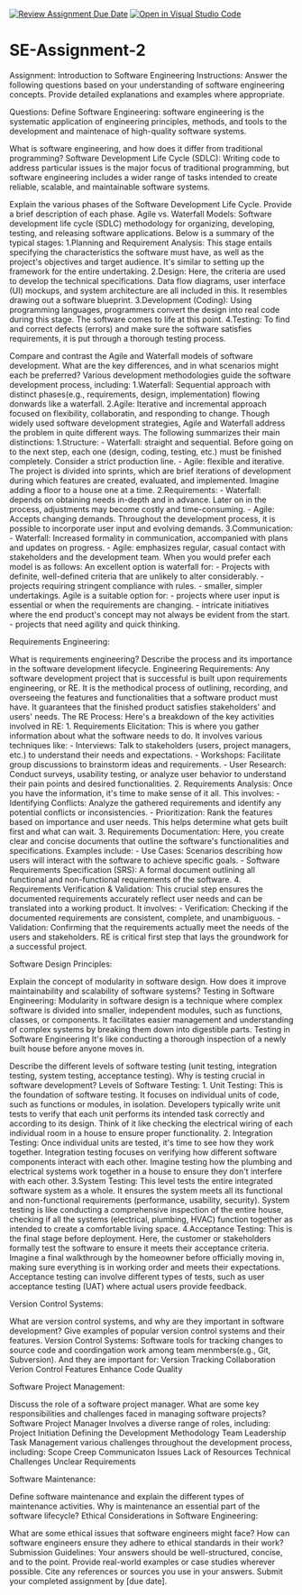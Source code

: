 [![Review Assignment Due Date](https://classroom.github.com/assets/deadline-readme-button-24ddc0f5d75046c5622901739e7c5dd533143b0c8e959d652212380cedb1ea36.svg)](https://classroom.github.com/a/-ucQIGTc)
[![Open in Visual Studio Code](https://classroom.github.com/assets/open-in-vscode-718a45dd9cf7e7f842a935f5ebbe5719a5e09af4491e668f4dbf3b35d5cca122.svg)](https://classroom.github.com/online_ide?assignment_repo_id=15206100&assignment_repo_type=AssignmentRepo)
# SE-Assignment-2
Assignment: Introduction to Software Engineering
Instructions:
Answer the following questions based on your understanding of software engineering concepts. Provide detailed explanations and examples where appropriate.

Questions:
Define Software Engineering:
    software engineering is the systematic application of engineering principles, methods, and tools to the development and maintenace of high-quality software systems.

What is software engineering, and how does it differ from traditional programming?
Software Development Life Cycle (SDLC):
    Writing code to address particular issues is the major focus of traditional programming, but software engineering includes a wider range of tasks intended to create reliable, scalable, and maintainable software systems.

Explain the various phases of the Software Development Life Cycle. Provide a brief description of each phase.
Agile vs. Waterfall Models:
    Software development life cycle (SDLC) methodology for organizing, developing, testing, and releasing software applications. Below is a summary of the typical stages:
        1.Planning and Requirement Analysis: This stage entails specifying the characteristics the software must have, as well as the project's objectives and target audience. It's similar to setting up the framework for the entire undertaking.
        2.Design: Here, the criteria are used to develop the technical specifications.  Data flow diagrams, user interface (UI) mockups, and system architecture are all included in this. It resembles drawing out a software blueprint.
        3.Development (Coding): Using programming languages, programmers convert the design into real code during this stage. The software comes to life at this point.
        4.Testing: To find and correct defects (errors) and make sure the software satisfies requirements, it is put through a thorough testing process.
    
Compare and contrast the Agile and Waterfall models of software development. What are the key differences, and in what scenarios might each be preferred?
    Various development methodologies guide the software development process, including:
        1.Waterfall: Sequential approach with distinct phases(e.g., requirements, design, implementation) flowing donwards like a waterfall.
        2.Agile: Iterative and incremental approach focused on flexibility, collaboratin, and responding to change.
    Though widely used software development strategies, Agile and Waterfall address the problem in quite different ways. The following summarizes their main distinctions:
        1.Structure: 
            - Waterfall: straight and sequential. Before going  on to the next step, each one (design, coding, testing, etc.) must be finished completely. Consider a strict production line.
            - Agile: flexible and iterative. The project is divided into sprints, which are brief iterations of development during which features are created, evaluated, and implemented. Imagine adding a floor to a house one at a time.
        2.Requirements:
            - Waterfall: depends on obtaining needs in-depth and in advance. Later on in the process, adjustments may become costly and time-consuming.
            - Agile: Accepts changing demands. Throughout the development process, it is possible to incorporate user input and evolving demands.
        3.Communication:
            - Waterfall: Increased formality in communication, accompanied with plans and updates on progress.
            - Agile: emphasizes regular, casual contact with stakeholders and the development team.
    When you would prefer each model is as follows:
    An excellent option is waterfall for:
        - Projects with definite, well-defined criteria that are unlikely to alter considerably.
        - projects requiring stringent compliance with rules.
        - smaller, simpler undertakings.
    Agile is a suitable option for:
        - projects where user input is essential or when the requirements are changing.
        - intricate initiatives where the end product's concept may not always be evident from the start.
        - projects that need agility and quick thinking.

Requirements Engineering:

What is requirements engineering? Describe the process and its importance in the software development lifecycle.
    Engineering Requirements:
        Any software development project that is successful is built upon requirements engineering, or RE. It is the methodical process of outlining, recording, and overseeing the features and functionalities that a software product must have. It guarantees that the finished product satisfies stakeholders' and users' needs.
    The RE Process: 
    Here's a breakdown of the key activities involved in RE:
    1. Requirements Elicitation: This is where you gather information about what the software needs to do. It involves various techniques like:
        - Interviews: Talk to stakeholders (users, project managers, etc.) to understand their needs and expectations.
        - Workshops: Facilitate group discussions to brainstorm ideas and requirements.
        - User Research: Conduct surveys, usability testing, or analyze user behavior to understand their pain points and desired functionalities.
    2. Requirements Analysis: Once you have the information, it's time to make sense of it all. This involves:
        - Identifying Conflicts: Analyze the gathered requirements and identify any potential conflicts or inconsistencies.
        - Prioritization: Rank the features based on importance and user needs. This helps determine what gets built first and what can wait.
    3. Requirements Documentation: Here, you create clear and concise documents that outline the software's functionalities and specifications.  Examples include:
        - Use Cases: Scenarios describing how users will interact with the software to achieve specific goals.
        - Software Requirements Specification (SRS): A formal document outlining all functional and non-functional requirements of the software.
    4. Requirements Verification & Validation: This crucial step ensures the documented requirements accurately reflect user needs and can be translated into a working product.  It involves:
        - Verification: Checking if the documented requirements are consistent, complete, and unambiguous.
        - Validation: Confirming that the requirements actually meet the needs of the users and stakeholders.
     RE is critical first step that lays the groundwork for a successful project.

Software Design Principles:

Explain the concept of modularity in software design. How does it improve maintainability and scalability of software systems?
Testing in Software Engineering:
    Modularity in software design is a technique where complex software is divided into smaller, independent modules, such as functions, classes, or components. It facilitates easier management and understanding of complex systems by breaking them down into digestible parts.
    Testing in Software Engineering It's like conducting a thorough inspection of a newly built house before anyone moves in.
         
Describe the different levels of software testing (unit testing, integration testing, system testing, acceptance testing). Why is testing crucial in software development?
    Levels of Software Testing:
        1. Unit Testing: This is the foundation of software testing. It focuses on individual units of code, such as functions or modules, in isolation. Developers typically write unit tests to verify that each unit performs its intended task correctly and according to its design. Think of it like checking the electrical wiring of each individual room in a house to ensure proper functionality.
        2. Integration Testing: Once individual units are tested, it's time to see how they work together. Integration testing focuses on verifying how different software components interact with each other. Imagine testing how the plumbing and electrical systems work together in a house to ensure they don't interfere with each other.
        3.System Testing: This level tests the entire integrated software system as a whole. It ensures the system meets all its functional and non-functional requirements (performance, usability, security). System testing is like conducting a comprehensive inspection of the entire house, checking if all the systems (electrical, plumbing, HVAC) function together as intended to create a comfortable living space.
        4.Acceptance Testing:  This is the final stage before deployment. Here, the customer or stakeholders formally test the software to ensure it meets their acceptance criteria.  Imagine a final walkthrough by the homeowner before officially moving in, making sure everything is in working order and meets their expectations. Acceptance testing can involve different types of tests, such as user acceptance testing (UAT) where actual users provide feedback.

Version Control Systems:

What are version control systems, and why are they important in software development? Give examples of popular version control systems and their features.
    Version Control Systems: Software tools for tracking changes to source code and coordingation work among team menmbers(e.g., Git, Subversion).
    And they are important for:
        Version Tracking
        Collaboration
        Verion Control Features 
        Enhance Code Quality

Software Project Management:

Discuss the role of a software project manager. What are some key responsibilities and challenges faced in managing software projects?
    Software Project Manager Involves a diverse range of roles, including:
        Project Initiation
        Defining the Development Methodology
        Team Leadership
        Task Management
    various challenges throughout the development process, including:
        Scope Creep
        Communicaton Issues
        Lack of Resources
        Technical Challenges
        Unclear Requirements


Software Maintenance:

Define software maintenance and explain the different types of maintenance activities. Why is maintenance an essential part of the software lifecycle?
Ethical Considerations in Software Engineering:

What are some ethical issues that software engineers might face? How can software engineers ensure they adhere to ethical standards in their work?
Submission Guidelines:
Your answers should be well-structured, concise, and to the point.
Provide real-world examples or case studies wherever possible.
Cite any references or sources you use in your answers.
Submit your completed assignment by [due date].
